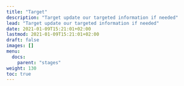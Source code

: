 ```yaml
---
title: "Target"
description: "Target update our targeted information if needed"
lead: "Target update our targeted information if needed"
date: 2021-01-09T15:21:01+02:00
lastmod: 2021-01-09T15:21:01+02:00
draft: false
images: []
menu: 
  docs:
    parent: "stages"
weight: 130 
toc: true
---
```

